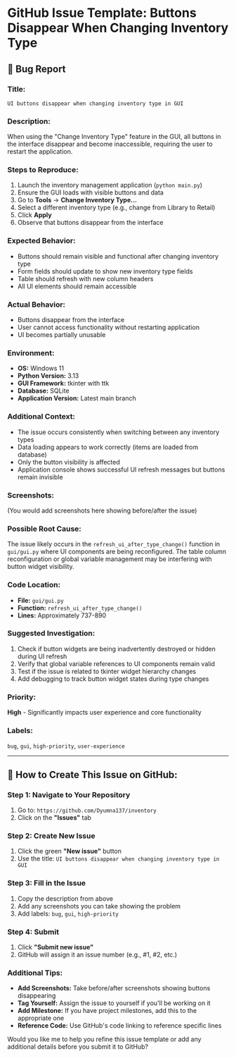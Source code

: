 # GitHub Issue Template: Buttons Disappear When Changing Inventory Type

## 🐛 **Bug Report**

### **Title:** 
```
UI buttons disappear when changing inventory type in GUI
```

### **Description:**
When using the "Change Inventory Type" feature in the GUI, all buttons in the interface disappear and become inaccessible, requiring the user to restart the application.

### **Steps to Reproduce:**
1. Launch the inventory management application (`python main.py`)
2. Ensure the GUI loads with visible buttons and data
3. Go to **Tools** → **Change Inventory Type...**
4. Select a different inventory type (e.g., change from Library to Retail)
5. Click **Apply**
6. Observe that buttons disappear from the interface

### **Expected Behavior:**
- Buttons should remain visible and functional after changing inventory type
- Form fields should update to show new inventory type fields
- Table should refresh with new column headers
- All UI elements should remain accessible

### **Actual Behavior:**
- Buttons disappear from the interface
- User cannot access functionality without restarting application
- UI becomes partially unusable

### **Environment:**
- **OS:** Windows 11
- **Python Version:** 3.13
- **GUI Framework:** tkinter with ttk
- **Database:** SQLite
- **Application Version:** Latest main branch

### **Additional Context:**
- The issue occurs consistently when switching between any inventory types
- Data loading appears to work correctly (items are loaded from database)
- Only the button visibility is affected
- Application console shows successful UI refresh messages but buttons remain invisible

### **Screenshots:**
(You would add screenshots here showing before/after the issue)

### **Possible Root Cause:**
The issue likely occurs in the `refresh_ui_after_type_change()` function in `gui/gui.py` where UI components are being reconfigured. The table column reconfiguration or global variable management may be interfering with button widget visibility.

### **Code Location:**
- **File:** `gui/gui.py`
- **Function:** `refresh_ui_after_type_change()`
- **Lines:** Approximately 737-890

### **Suggested Investigation:**
1. Check if button widgets are being inadvertently destroyed or hidden during UI refresh
2. Verify that global variable references to UI components remain valid
3. Test if the issue is related to tkinter widget hierarchy changes
4. Add debugging to track button widget states during type changes

### **Priority:** 
**High** - Significantly impacts user experience and core functionality

### **Labels:**
`bug`, `gui`, `high-priority`, `user-experience`

---

## 📝 **How to Create This Issue on GitHub:**

### **Step 1: Navigate to Your Repository**
1. Go to: `https://github.com/Dyumna137/inventory`
2. Click on the **"Issues"** tab

### **Step 2: Create New Issue**
1. Click the green **"New issue"** button
2. Use the title: `UI buttons disappear when changing inventory type in GUI`

### **Step 3: Fill in the Issue**
1. Copy the description from above
2. Add any screenshots you can take showing the problem
3. Add labels: `bug`, `gui`, `high-priority`

### **Step 4: Submit**
1. Click **"Submit new issue"**
2. GitHub will assign it an issue number (e.g., #1, #2, etc.)

### **Additional Tips:**
- **Add Screenshots:** Take before/after screenshots showing buttons disappearing
- **Tag Yourself:** Assign the issue to yourself if you'll be working on it
- **Add Milestone:** If you have project milestones, add this to the appropriate one
- **Reference Code:** Use GitHub's code linking to reference specific lines

Would you like me to help you refine this issue template or add any additional details before you submit it to GitHub?